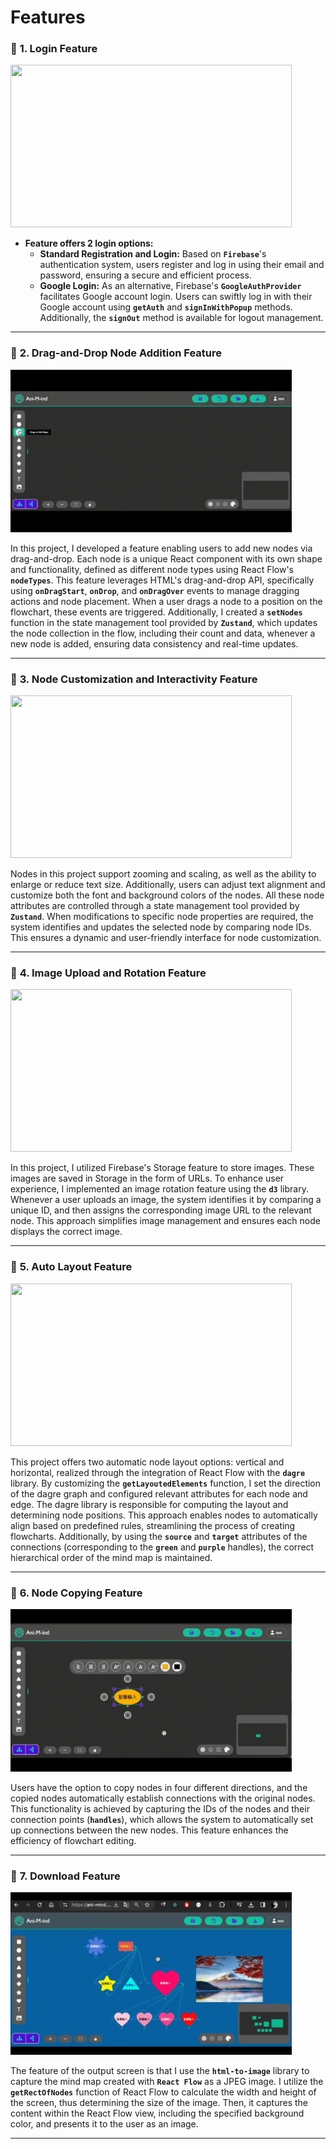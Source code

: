 # Features


### 🔷 **1. Login Feature**

<img src="https://github.com/GgnoHuang/AniMind/blob/main/public/readmeGifs/login.gif?raw=true" width="450" height="260">

- **Feature offers 2 login options:**
    - **Standard Registration and Login:** Based on **`Firebase`**'s authentication system, users register and log in using their email and password, ensuring a secure and efficient process.
    - **Google Login:** As an alternative, Firebase's **`GoogleAuthProvider`** facilitates Google account login. Users can swiftly log in with their Google account using **`getAuth`** and **`signInWithPopup`** methods. Additionally, the **`signOut`** method is available for logout management.
***

### 🔷 **2. Drag-and-Drop Node Addition Feature**

<img src="https://github.com/GgnoHuang/AniMind/blob/main/public/readmeGifs/add.gif?raw=true" width="450" height="260">

In this project, I developed a feature enabling users to add new nodes via drag-and-drop. Each node is a unique React component with its own shape and functionality, defined as different node types using React Flow's **`nodeTypes`**. This feature leverages HTML's drag-and-drop API, specifically using **`onDragStart`**, **`onDrop`**, and **`onDragOver`** events to manage dragging actions and node placement. When a user drags a node to a position on the flowchart, these events are triggered. Additionally, I created a **`setNodes`** function in the state management tool provided by **`Zustand`**, which updates the node collection in the flow, including their count and data, whenever a new node is added, ensuring data consistency and real-time updates.
***

### 🔷 **3. Node Customization and Interactivity Feature**

<img src="https://github.com/GgnoHuang/AniMind/blob/main/public/readmeGifs/nodetool.gif?raw=true" width="450" height="260">

Nodes in this project support zooming and scaling, as well as the ability to enlarge or reduce text size. Additionally, users can adjust text alignment and customize both the font and background colors of the nodes. All these node attributes are controlled through a state management tool provided by **`Zustand`**. When modifications to specific node properties are required, the system identifies and updates the selected node by comparing node IDs. This ensures a dynamic and user-friendly interface for node customization.
***

### 🔷 **4. Image Upload and Rotation Feature**

<img src="https://github.com/GgnoHuang/AniMind/blob/main/public/readmeGifs/upload.gif?raw=true" width="450" height="260">

In this project, I utilized Firebase's Storage feature to store images. These images are saved in Storage in the form of URLs. To enhance user experience, I implemented an image rotation feature using the **`d3`** library. Whenever a user uploads an image, the system identifies it by comparing a unique ID, and then assigns the corresponding image URL to the relevant node. This approach simplifies image management and ensures each node displays the correct image.
***

### 🔷 **5. Auto Layout Feature**

<img src="https://github.com/GgnoHuang/AniMind/blob/main/public/readmeGifs/layout.gif?raw=true" width="450" height="260">

This project offers two automatic node layout options: vertical and horizontal, realized through the integration of React Flow with the **`dagre`** library. By customizing the **`getLayoutedElements`** function, I set the direction of the dagre graph and configured relevant attributes for each node and edge. The dagre library is responsible for computing the layout and determining node positions. This approach enables nodes to automatically align based on predefined rules, streamlining the process of creating flowcharts. Additionally, by using the **`source`** and **`target`** attributes of the connections (corresponding to the **`green`** and **`purple`** handles), the correct hierarchical order of the mind map is maintained.
***

### 🔷 **6. Node Copying Feature**

<img src="https://github.com/GgnoHuang/AniMind/blob/main/public/readmeGifs/clone.gif?raw=true" width="450" height="260">

Users have the option to copy nodes in four different directions, and the copied nodes automatically establish connections with the original nodes. This functionality is achieved by capturing the IDs of the nodes and their connection points (**`handles`**), which allows the system to automatically set up connections between the new nodes. This feature enhances the efficiency of flowchart editing.
***

### 🔷 **7. Download Feature**

<img src="https://github.com/GgnoHuang/AniMind/blob/main/public/readmeGifs/download.gif?raw=true" width="450" height="260">

The feature of the output screen is that I use the **`html-to-image`** library to capture the mind map created with **`React Flow`** as a JPEG image. I utilize the **`getRectOfNodes`** function of React Flow to calculate the width and height of the screen, thus determining the size of the image. Then, it captures the content within the React Flow view, including the specified background color, and presents it to the user as an image.
***
